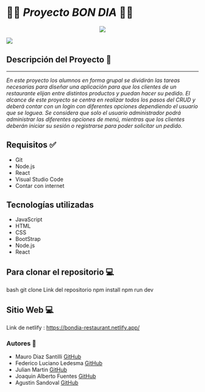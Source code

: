 # 👨‍🍳 *Proyecto BON DIA* 👨‍🍳

<div style = "text-align:center">
<img src= "https://lh3.googleusercontent.com/pw/AIL4fc8cZ6btLOJlBwIXkJicLIrnVT7t2Bqh2z8ZbzAp0yBiywS1h8qlNQS9WmyeDnVf-ThRG_S0raXhVHqdBzP2GZWyqnYb0OxbBmf1dRC4Dr-wldd_jf6Vi-VZtzMOitgtz-a4WNhOJ5jcRnr10_ydWI16b3mVhMXppQh6jqCBhQKBvYAFdpneqFFSoHDiIbvrHekkzyXVNpX3dM0HpZixMYj3RvMX0tXS56fts__AXAAV93xtIXBOCN_97P01bcdtz2XTIW78FdITCK00TtkR34QbA4slPcLQFfWnrydPbxb9zzQESZ8-W7PS7bDGtB90lID4TiXKE8ZGzlrk2_lBNr1MIxeThcszM0TbZ0u8EYjddlmTqhIALVsWDXIuFa6PA0eShW3xHL_dSPsoYjcaRe6Mixt8LNMZP1Eo9wKZSJ-c8qjirR2C1PrHLqsmebxh4kfryvgli87TD8IgPahS9b6B9Tg9_JcFCFqHbwlEKd1L0cgvvvOGk_Urj_4FntE1lvLX2jtHDiZNf_MWyhsW6v2U5Ky6zoljO7_FdbjpKaMLq5CrHnKGUsI9icArQtwahXp8FdLnPIgS3OhgprZtZfa7qIEye56GPwFVGD-JWp1-6c_8sJZ3i3VYGGmU63OIcketmRNkssoiHzffo7DRbsxm8gdDqUwMbFhy4RNis4-_bON3QVtlqcr104JA3zFOAgMZ1IXIJJs0zX6B1CqytRqqFfA7DowcIlf5wQ2ph-18VwgZbb-JuLSpQBg6dHryMPQpVytzokhNW6Q8iWpTcKL5D1lsaMCOjSJ7xKUmbZ8p-KGp6jJDPom93I7XELY5hrFTADwGPnv4SveruBCheudPU9Ok6qBQOn4-He_8c8IztsMM_BEA5ej_1KBn8hShI2vncIoBSrF-PMkNfd-uQ_fgcQwQA3G61Ud8apcq2lQLqssX1Agiw22AB-0kkg=w833-h637-s-no?authuser=0"/>
</div>


<p align="left">
   <img src="https://lh3.googleusercontent.com/pw/AIL4fc_qwsbF-1iKpWUcp-FmhiyAjIffdGqVWn4d-9978QRT5Dw4iGLUtyCsLpZkjaWbPKLkoz9bDFFp3afjviaMP8Tz1_slIcKcnLndwnNtNjYpYCFb8AigLNVTLTPWQJxXb2KmGjtt5Pam1PhFp1iZTNvOkAeKgvMCihGkV3Q_W3mOjS-7HA84XNHPDbtgIHihQcoZqLNp6LYw6R8CqlzY3C379w223m3j7uX-aUAGk_R3DV_3uOzCnNIKXrqKeNBrKHa7QJIDuMj4aEJdYOo_FxGIGpeHe_Gg31G5se_mDxajVbujuKUtMlNQmnYZUi9ej1FuOZnxmcx_KxP71BR73KM4WIXgkukutkTsqF0l9RkAjdiXyio1KSFYJ_kNVmN63eEFociBB-582OPd_1DA5jE09c0gG45I195AqRK-h3OftoSo6Dsvstk5J6iyw1z_Qof0Lgxotmj6i2xSTkVmRkB5mKK0w4QIU4G7MMZ5Z-VpGZKdFq-wXL4jRsPrrF7CknaHXEqgNplA5wcTRUCLmr9pUJnOKP_Hwsb_M7cumya9r8-Klm7xXEcPOGy4jaZH5EP1NZE3H9RD1189dzCF9IvS9d2-JDmdPu9KEM8IwsdXfK1pfnfEMFbXMW5Hj0lkO_gmNecWVOVQMbpiEEmnnBvr_5jFLvy3I-gsQWx9K5art1u4MR5FrUhclbLoY2yep_s1Pp8MzeoLbNqqEozn05mkvImOyElup8utQ8B-6BvTYdaTVzN_zrfL3n6TXiLm6Q7NqAXJPsaU1Mr-G45E3WdZoh6X0W4--FIKU0R7iMIa3IbwSfX9vEb8y97PIL56BZlZYBnW_D-Yx4D-qk-a4X6Rr8NFaVxCjEbvlv8sxxS-F24dE7XwRAFkLO_4vNHoJdsI32K5rdo8Tmj7myiYu0Vn263fHNxqhLLCiqrt3cHkf4DZt1yP9n6-3kMebQ=w1600-h770-s-no?authuser=0">
</p>

## Descripción del Proyecto 📃
<hr>

*En este proyecto los alumnos en forma grupal se dividirán las tareas necesarias para diseñar una aplicación para que los clientes de un restaurante elijan entre distintos productos y puedan hacer su pedido.
El alcance de este proyecto se centra en realizar todos los pasos del CRUD y deberá contar con un login con diferentes opciones dependiendo el usuario que se loguea. Se considera que solo el usuario administrador podrá administrar las diferentes opciones de menú, mientras que los clientes deberán iniciar su sesión o registrarse para poder solicitar un pedido.*

## Requisitos ✅
- Git
- Node.js
- React
- Visual Studio Code
- Contar con internet

## Tecnologías utilizadas
- JavaScript
- HTML
- CSS
- BootStrap
- Node.js
- React


## Para clonar el repositorio 💻

bash
git clone Link del repositorio
npm install
npm run dev

## Sitio Web 💻
Link de netlify : https://bondia-restaurant.netlify.app/
### Autores 👣
+ Mauro Diaz Santilli [GitHub](https://github.com/MauroDiazSantilli)
+ Federico Luciano Ledesma [GitHub](https://github.com/Fedreric)
+ Julian Martin [GitHub](https://github.com/Juliancito1)
+ Joaquin Alberto Fuentes [GitHub](https://github.com/joaquin-fuentes)
+ Agustin Sandoval [GitHub](https://github.com/Agustincomics)